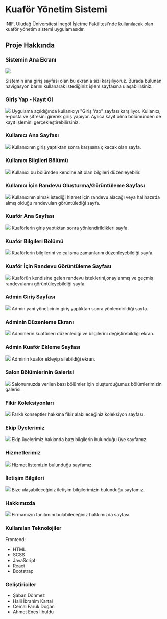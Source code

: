 # Kuaför Yönetim Sistemi

INIF, Uludağ Üniversitesi İnegöl İşletme Fakültesi'nde kullanılacak olan kuaför yönetim sistemi uygulamasıdır.

## Proje Hakkında

### Sistemin Ana Ekranı
<img src="https://raw.githubusercontent.com/Enesilbuldu/frontendReadMe/main/anasayfa.png" />

 Sistemin ana giriş sayfası olan bu ekranla sizi karşılıyoruz. Burada bulunan navigasyon barını kullanarak istediğiniz işlem sayfasına ulaşabilirsiniz.


### Giriş Yap - Kayıt Ol
<img src="https://raw.githubusercontent.com/Enesilbuldu/frontendReadMe/main/kayıt-giriş.png" />
Uygulama açıldığında kullanıcıyı "Giriş Yap" sayfası karşılıyor. Kullanıcı, e-posta ve şifresini girerek giriş yapıyor. Ayrıca kayıt olma bölümünden de kayıt işlemini 
gerçekleştirebilirsiniz.


### Kullanıcı Ana Sayfası
<img src="https://raw.githubusercontent.com/Enesilbuldu/frontendReadMe/main/kullanıcı_anasayfa.png" />
Kullanıcının giriş yaptıktan sonra karşısına çıkacak olan sayfa.

### Kullanıcı Bilgileri Bölümü
<img src="https://raw.githubusercontent.com/Enesilbuldu/frontendReadMe/main/kullanıcı_profil.png" />
Kullanıcı bu bölümden kendine ait olan bilgileri düzenleyebilir.


### Kullanıcı İçin Randevu Oluşturma/Görüntüleme Sayfası
<img src="https://raw.githubusercontent.com/Enesilbuldu/frontendReadMe/main/kullanıcı_randevu.png" />
Kullanıcının almak istediği hizmet için randevu alacağı veya halihazırda almış olduğu randevuları görüntülediği sayfa.


### Kuaför Ana Sayfası
<img src="https://raw.githubusercontent.com/Enesilbuldu/frontendReadMe/main/kuaför_anasayfa.png" />
Kuaförlerin giriş yaptıktan sonra yönlendirildikleri sayfa.

### Kuaför Bilgileri Bölümü
<img src="https://raw.githubusercontent.com/Enesilbuldu/frontendReadMe/main/kuaför_profil.png" />
Kuaförlerin bilgilerini ve çalışma zamanlarını düzenleyebildiği sayfa.


### Kuaför İçin Randevu Görüntüleme Sayfası
<img src="https://raw.githubusercontent.com/Enesilbuldu/frontendReadMe/main/kuaför_randevular.png" />
Kuaförün kendisine gelen randevu isteklerini,onaylanmış ve geçmiş randevularını görüntüleyebildiği sayfa.


### Admin Giriş Sayfası
<img src="https://github.com/Enesilbuldu/frontendReadMe/blob/main/admin_anasayfa.png" />
Admin yani yöneticinin giriş yaptıktan sonra yönlendirildiği sayfa.

### Adminin Düzenleme Ekranı
<img src="https://raw.githubusercontent.com/Enesilbuldu/frontendReadMe/main/admin_hizmetler.png" />
Adminlerin kuaförleri düzenlediği ve bilgilerini değiştirebildiği ekran.

### Admin Kuaför Ekleme Sayfası
<img src="https://raw.githubusercontent.com/Enesilbuldu/frontendReadMe/main/admin_kuaförler.png" />
Adminin kuaför ekleyip silebildiği ekran.

### Salon Bölümlerinin Galerisi
<img src="https://raw.githubusercontent.com/Enesilbuldu/frontendReadMe/main/salon_bölümler.png" />
Salonumuzda verilen bazı bölümler için oluşturduğumuz bölümlerimizin galerisi.

### Fikir Koleksiyonları
<img src="https://raw.githubusercontent.com/Enesilbuldu/frontendReadMe/main/salon_koleksiyon.png" />
Farklı konseptler hakkına fikir alabileceğiniz koleksiyon sayfası.

### Ekip Üyelerimiz 
<img src="https://raw.githubusercontent.com/Enesilbuldu/frontendReadMe/main/ekip.png" />
Ekip üyelerimiz hakkında bazı bilgilerin bulunduğu üye sayfamız.

### Hizmetlerimiz
<img src="https://raw.githubusercontent.com/Enesilbuldu/frontendReadMe/main/hizmetlerimiz.png" />
Hizmet listemizin bulunduğu sayfamız.


### İletişim Bilgileri
<img src="https://raw.githubusercontent.com/Enesilbuldu/frontendReadMe/main/iletişim.png" />
Bize ulaşabileceğiniz iletişim bilgilerimizin bulunduğu sayfamız.

### Hakkımızda
<img src="https://raw.githubusercontent.com/Enesilbuldu/frontendReadMe/main/hakkımızda.png" />
Firmamızın tanıtımını bulabileceğiniz hakkımızda sayfası.

### Kullanılan Teknolojiler
Frontend:
- HTML
- SCSS
- JavaScript
- React
- Bootstrap
### Geliştiriciler
- Şaban Dönmez
- Halil İbrahim Kartal
- Cemal Faruk Doğan
- Ahmet Enes İlbuldu
